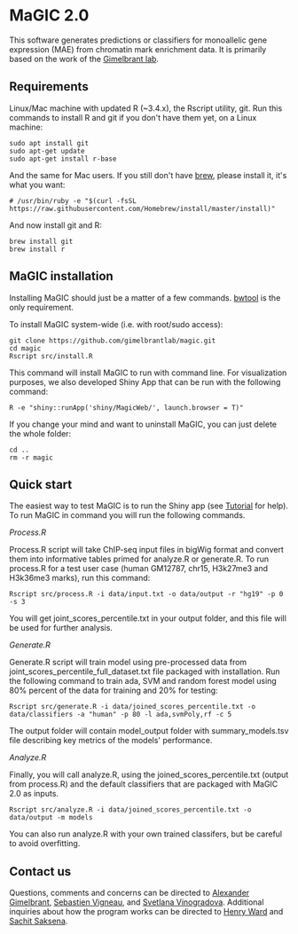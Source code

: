 # MaGIC 2.0

This software generates predictions or classifiers for monoallelic gene expression (MAE) from
chromatin mark enrichment data. It is primarily based on the work of the [Gimelbrant lab](https://gimelbrantlab.dfci.harvard.edu/).

## Requirements

Linux/Mac machine with updated R (~3.4.x), the Rscript utility, git.
Run this commands to install R and git if you don't have them yet, on a Linux machine:
```
sudo apt install git
sudo apt-get update
sudo apt-get install r-base
```

And the same for Mac users. If you still don't have [brew](https://brew.sh/), please install it, it's what you want:
```
# /usr/bin/ruby -e "$(curl -fsSL https://raw.githubusercontent.com/Homebrew/install/master/install)"
```
And now install git and R: 
```
brew install git
brew install r
```

## MaGIC installation

Installing MaGIC should just be a matter of a few commands.  [bwtool](https://github.com/CRG-Barcelona/bwtool/wiki) is the only requirement.

To install MaGIC system-wide (i.e. with root/sudo access): 
```
git clone https://github.com/gimelbrantlab/magic.git
cd magic
Rscript src/install.R
```
This command will install MaGIC to run with command line. For visualization purposes, we also developed Shiny App that can be run with the following command: 

```
R -e "shiny::runApp('shiny/MagicWeb/', launch.browser = T)"
```
If you change your mind and want to uninstall MaGIC, you can just delete the whole folder:

```
cd ..
rm -r magic
```


## Quick start

The easiest way to test MaGIC is to run the Shiny app (see [Tutorial](https://github.com/gimelbrantlab/magic/Tutorial.md) for help). 
To run MaGIC in command you will run the following commands.

*Process.R*

Process.R script will take ChIP-seq input files in bigWig format and convert them into informative tables primed for analyze.R or generate.R. To run process.R for a test user case (human GM12787, chr15, H3k27me3 and H3k36me3 marks), run this command:

```
Rscript src/process.R -i data/input.txt -o data/output -r "hg19" -p 0 -s 3

```
You will get joint_scores_percentile.txt in your output folder, and this file will be used for further analysis.

*Generate.R*

Generate.R script will train model using pre-processed data from joint_scores_percentile_full_dataset.txt file packaged with installation. Run the following command to train ada, SVM and random forest model using 80% percent of the data for training and 20% for testing:

```
Rscript src/generate.R -i data/joined_scores_percentile.txt -o data/classifiers -a "human" -p 80 -l ada,svmPoly,rf -c 5
```
The output folder will contain model_output folder with summary_models.tsv file describing key metrics of the models' performance. 

*Analyze.R*

Finally, you will call analyze.R, using the joined_scores_percentile.txt (output from process.R) and the default classifiers that are packaged with MaGIC 2.0 as inputs.
```
Rscript src/analyze.R -i data/joined_scores_percentile.txt -o data/output -m models
```
You can also run analyze.R with your own trained classifers, but be careful to avoid overfitting. 

## Contact us

Questions, comments and concerns can be directed to [Alexander Gimelbrant](alexander_gimelbrant@dfci.harvard.edu), [Sebastien Vigneau](Sebastien_Vigneau@dfci.harvard.edu), and [Svetlana Vinogradova](Svetlana_Vinogradova@dfci.harvard.edu). Additional inquiries about how the program works can be directed to [Henry Ward](henry.neil.ward@gmail.com) and [Sachit Saksena](sachitdsaksena@utexas.edu).
